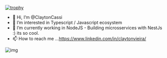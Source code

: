 [![trophy](https://github-profile-trophy.vercel.app/?username=claytoncassi)](https://github.com/ryo-ma/github-profile-trophy)
- 👋 Hi, I’m @ClaytonCassi
- 👀 I’m interested in Typescript / Javascript ecosystem
- 🌱 I’m currently working in NodeJS - Building microsservices with NestJs :) its so cool.
- 📫 How to reach me ...https://www.linkedin.com/in/claytonvieira/




![img](https://user-images.githubusercontent.com/56535991/121919004-354b3400-cd54-11eb-968b-5c5c3af89598.gif)
